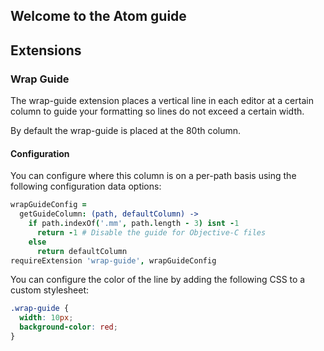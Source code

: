 ## Welcome to the Atom guide

## Extensions

### Wrap Guide

The wrap-guide extension places a vertical line in each editor at a certain
column to guide your formatting so lines do not exceed a certain width.

By default the wrap-guide is placed at the 80th column.

#### Configuration

You can configure where this column is on a per-path basis using the following
configuration data options:

```coffeescript
wrapGuideConfig =
  getGuideColumn: (path, defaultColumn) ->
    if path.indexOf('.mm', path.length - 3) isnt -1
      return -1 # Disable the guide for Objective-C files
    else
      return defaultColumn
requireExtension 'wrap-guide', wrapGuideConfig
```

You can configure the color of the line by adding the following CSS to a custom
stylesheet:

```css
.wrap-guide {
  width: 10px;
  background-color: red;
}
```
